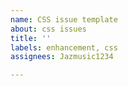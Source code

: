 ```yaml
---
name: CSS issue template
about: css issues
title: ''
labels: enhancement, css
assignees: Jazmusic1234

---
```



